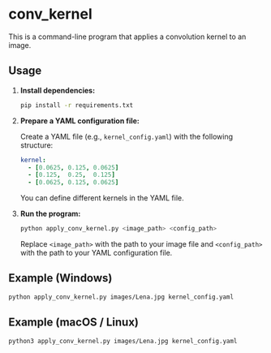 # conv_kernel

This is a command-line program that applies a convolution kernel to an image.

## Usage

1.  **Install dependencies:**

    ```bash
    pip install -r requirements.txt
    ```

2.  **Prepare a YAML configuration file:**

    Create a YAML file (e.g., `kernel_config.yaml`) with the following structure:

    ```yaml
    kernel:
      - [0.0625, 0.125, 0.0625]
      - [0.125,  0.25,  0.125]
      - [0.0625, 0.125, 0.0625]
    ```

    You can define different kernels in the YAML file.

3.  **Run the program:**

    ```bash
    python apply_conv_kernel.py <image_path> <config_path>
    ```

    Replace `<image_path>` with the path to your image file and `<config_path>` with the path to your YAML configuration file.

## Example (Windows)

```bash
python apply_conv_kernel.py images/Lena.jpg kernel_config.yaml
```

## Example (macOS / Linux)

```bash
python3 apply_conv_kernel.py images/Lena.jpg kernel_config.yaml
```